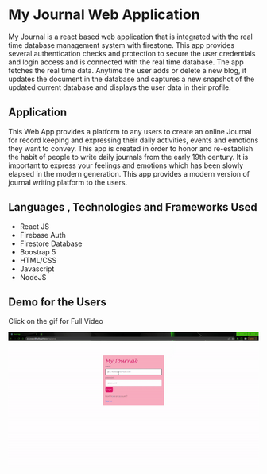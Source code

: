 # My Journal Web Application 

My Journal is a react based web application that is integrated with the real time database management system with firestone. This app provides several authentication checks and protection to secure the user credentials and login access and is connected with the real time database. The app fetches the real time data. Anytime the user adds or delete a new blog, it updates the document in the database and captures a new snapshot of the updated current database and displays the user data in their profile. 


## Application

This Web App provides a platform to any users to create an online Journal for record keeping and expressing their daily activities, events and emotions they want to convey. This app is created in order to honor and re-establish the habit of people to write daily journals from the early 19th century. It is important to express your feelings and emotions which has been slowly elapsed in the modern generation. This app provides a modern version of journal writing platform to the users. 


## Languages , Technologies  and  Frameworks Used

- React JS
- Firebase Auth
- Firestore Database
- Boostrap 5
- HTML/CSS
- Javascript
- NodeJS


## Demo for the Users 

Click on the gif for Full Video

[![My Journal gif](https://github.com/anamolkhadka/myjournal/blob/main/My%20Journal%20gif.gif)](https://youtu.be/klAIs1VREFA)









